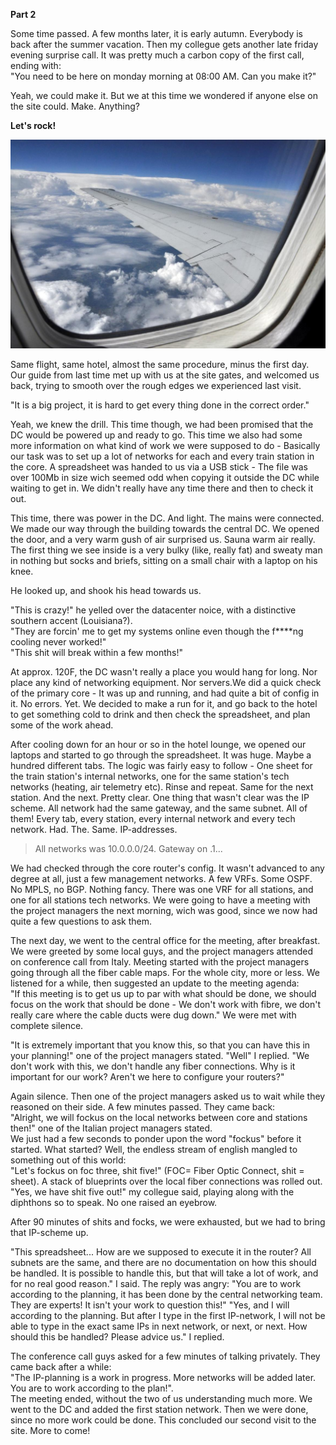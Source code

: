 **Part 2**

Some time passed. A few months later, it is early autumn. Everybody is back after the summer vacation. Then my collegue gets another late friday evening surprise call. It was pretty much a carbon copy of the first call, ending with:  
"You need to be here on monday morning at 08:00 AM. Can you make it?"  

Yeah, we could make it. But we at this time we wondered if anyone else on the site could. Make. Anything?

**Let's rock!**

![flight](/flight.jpg)

Same flight, same hotel, almost the same procedure, minus the first day. Our guide from last time met up with us at the site gates, and welcomed us back, trying to smooth over the rough edges we experienced last visit.  

"It is a big project, it is hard to get every thing done in the correct order."  

Yeah, we knew the drill. This time though, we had been promised that the DC would be powered up and ready to go. This time we also had some more information on what kind of work we were supposed to do - Basically our task was to set up a lot of networks for each and every train station in the core. A spreadsheet was handed to us via a USB stick - The file was over 100Mb in size wich seemed odd when copying it outside the DC while waiting to get in. We didn't really have any time there and then to check it out.  

This time, there was power in the DC. And light. The mains were connected. We made our way through the building towards the central DC. We opened the door, and a very warm gush of air surprised us. Sauna warm air really. The first thing we see inside is a very bulky (like, really fat) and sweaty man in nothing but socks and briefs, sitting on a small chair with a laptop on his knee.  

He looked up, and shook his head towards us.  

"This is crazy!" he yelled over the datacenter noice, with a distinctive southern accent (Louisiana?).  
"They are forcin' me to get my systems online even though the f****ng cooling never worked!"  
"This shit will break within a few months!"  

At approx. 120F, the DC wasn't really a place you would hang for long. Nor place any kind of networking equipment. Nor servers.We did a quick check of the primary core - It was up and running, and had quite a bit of config in it. No errors. Yet. We decided to make a run for it, and go back to the hotel to get something cold to drink and then check the spreadsheet, and plan some of the work ahead.  

After cooling down for an hour or so in the hotel lounge, we opened our laptops and started to go through the spreadsheet. It was huge. Maybe a hundred different tabs. The logic was fairly easy to follow - One sheet for the train station's internal networks, one for the same station's tech networks (heating, air telemetry etc). Rinse and repeat. Same for the next station. And the next. Pretty clear. One thing that wasn't clear was the IP scheme. All network had the same gateway, and the same subnet. All of them! Every tab, every station, every internal network and every tech network. Had. The. Same. IP-addresses.  

>All networks was 10.0.0.0/24. Gateway on .1...

We had checked through the core router's config. It wasn't advanced to any degree at all, just a few management networks. A few VRFs. Some OSPF. No MPLS, no BGP. Nothing fancy. There was one VRF for all stations, and one for all stations tech networks. We were going to have a meeting with the project managers the next morning, wich was good, since we now had quite a few questions to ask them.  

The next day, we went to the central office for the meeting, after breakfast. We were greeted by some local guys, and the project managers attended on conference call from Italy. Meeting started with the project managers going through all the fiber cable maps. For the whole city, more or less. We listened for a while, then suggested an update to the meeting agenda:  
"If this meeting is to get us up to par with what should be done, we should focus on the work that should be done - We don't work with fibre, we don't really care where the cable ducts were dug down." We were met with complete silence.  

"It is extremely important that you know this, so that you can have this in your planning!" one of the project managers stated.
"Well" I replied. "We don't work with this, we don't handle any fiber connections. Why is it important for our work? Aren't we here to configure your routers?"  

Again silence. Then one of the project managers asked us to wait while they reasoned on their side. A few minutes passed. They came back:  
"Alright, we will fockus on the local networks between core and stations then!" one of the Italian project managers stated.  
We just had a few seconds to ponder upon the word "fockus" before it started. What started? Well, the endless stream of english mangled to something out of this world:  
"Let's fockus on foc three, shit five!" (FOC= Fiber Optic Connect, shit = sheet). A stack of blueprints over the local fiber connections was rolled out.  
"Yes, we have shit five out!" my collegue said, playing along with the diphthons so to speak. No one raised an eyebrow.  

After 90 minutes of shits and focks, we were exhausted, but we had to bring that IP-scheme up.  

"This spreadsheet... How are we supposed to execute it in the router? All subnets are the same, and there are no documentation on how this should be handled. It is possible to handle this, but that will take a lot of work, and for no real good reason." I said.
The reply was angry: "You are to work according to the planning, it has been done by the central networking team. They are experts! It isn't your work to question this!"
"Yes, and I will according to the planning. But after I type in the first IP-network, I will not be able to type in the exact same IPs in next network, or next, or next. How should this be handled? Please advice us." I replied.  

The conference call guys asked for a few minutes of talking privately. They came back after a while:  
"The IP-planning is a work in progress. More networks will be added later. You are to work according to the plan!".  
The meeting ended, without the two of us understanding much more. We went to the DC and added the first station network. Then we were done, since no more work could be done. This concluded our second visit to the site. More to come!

